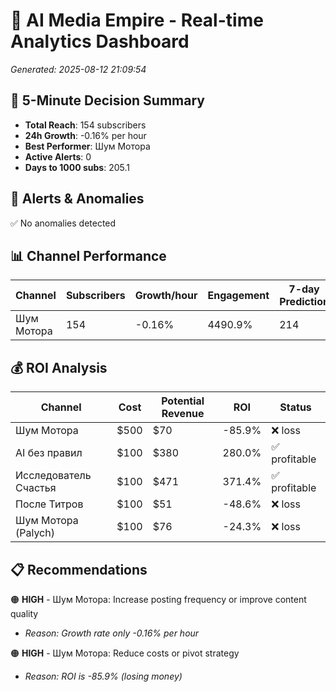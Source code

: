 # 🚀 AI Media Empire - Real-time Analytics Dashboard

*Generated: 2025-08-12 21:09:54*

## 🎯 5-Minute Decision Summary

- **Total Reach**: 154 subscribers
- **24h Growth**: -0.16% per hour
- **Best Performer**: Шум Мотора
- **Active Alerts**: 0
- **Days to 1000 subs**: 205.1

## 🚨 Alerts & Anomalies

✅ No anomalies detected

## 📊 Channel Performance

| Channel | Subscribers | Growth/hour | Engagement | 7-day Prediction |
|---------|------------|-------------|------------|------------------|
| Шум Мотора | 154 | -0.16% | 4490.9% | 214 |

## 💰 ROI Analysis

| Channel | Cost | Potential Revenue | ROI | Status |
|---------|------|------------------|-----|--------|
| Шум Мотора | $500 | $70 | -85.9% | ❌ loss |
| AI без правил | $100 | $380 | 280.0% | ✅ profitable |
| Исследователь Счастья | $100 | $471 | 371.4% | ✅ profitable |
| После Титров | $100 | $51 | -48.6% | ❌ loss |
| Шум Мотора (Palych) | $100 | $76 | -24.3% | ❌ loss |

## 📋 Recommendations

🟠 **HIGH** - Шум Мотора: Increase posting frequency or improve content quality
   - *Reason: Growth rate only -0.16% per hour*

🟠 **HIGH** - Шум Мотора: Reduce costs or pivot strategy
   - *Reason: ROI is -85.9% (losing money)*

